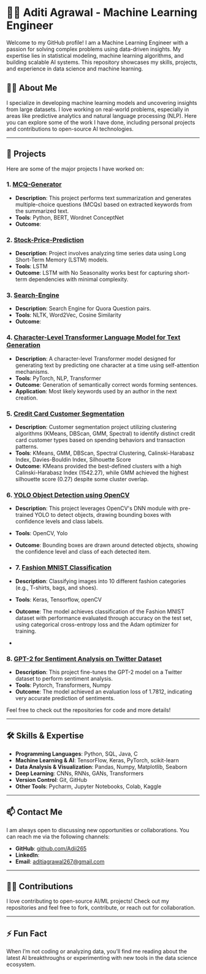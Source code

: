 # 👨‍💻 Aditi Agrawal  - Machine Learning Engineer

Welcome to my GitHub profile! I am a Machine Learning Engineer with a passion for solving complex problems using data-driven insights. My expertise lies in statistical modeling, machine learning algorithms, and building scalable AI systems. This repository showcases my skills, projects, and experience in data science and machine learning.

## 🧑‍💻 About Me

I specialize in developing machine learning models and uncovering insights from large datasets. I love working on real-world problems, especially in areas like predictive analytics and natural language processing (NLP). Here you can explore some of the work I have done, including personal projects and contributions to open-source AI technologies.

---

## 🚀 Projects

Here are some of the major projects I have worked on:

### 1. [MCQ-Generator](https://github.com/Adii265/MCQ-Generator)
- **Description**: This project performs text summarization and generates multiple-choice questions (MCQs) based on extracted keywords from the summarized text.
- **Tools**: Python, BERT, Wordnet ConceptNet
- **Outcome**: 

### 2. [Stock-Price-Prediction](https://github.com/Adii265/Stock-Price-Prediction)
- **Description**: Project involves analyzing time series data using Long Short-Term Memory (LSTM) models.
- **Tools**: LSTM
- **Outcome**: LSTM with No Seasonality works best for capturing short-term dependencies with minimal complexity.

### 3. [Search-Engine](https://github.com/Adii265/Search-Engine)
- **Description**: Search Engine for Quora Question pairs.
- **Tools**: NLTK, Word2Vec, Cosine Similarity
- **Outcome**: 

### 4. [Character-Level Transformer Language Model for Text Generation](https://github.com/Adii265/Character-Level-Transformer-Language-Model-for-Text-Generation)
- **Description**: A character-level Transformer model designed for generating text by predicting one character at a time using self-attention mechanisms.
- **Tools**: PyTorch, NLP, Transformer
- **Outcome**: Generation of semantically correct words forming sentences.
- **Application**: Most likely keywords used by an author in the next creation.

### 5. [Credit Card Customer Segmentation](https://github.com/Adii265/Credit-Card-Customer-Segmentation)
- **Description**: Customer segmentation project utilizing clustering algorithms (KMeans, DBScan, GMM, Spectral) to identify distinct credit card customer types based on spending behaviors and transaction patterns.
- **Tools**: KMeans, GMM, DBScan, Spectral Clustering, Calinski-Harabasz Index, Davies-Bouldin Index, Silhouette Score
- **Outcome**: KMeans provided the best-defined clusters with a high Calinski-Harabasz Index (1542.27), while GMM achieved the highest silhouette score (0.27) despite some cluster overlap.
  
### 6. [YOLO Object Detection using OpenCV](https://github.com/Adii265/CNN_Projects/tree/main/Object%20Detection)
- **Description**: This project leverages OpenCV's DNN module with pre-trained YOLO to detect objects, drawing bounding boxes with confidence levels and class labels.
- **Tools**: OpenCV, Yolo
- **Outcome**: Bounding boxes are drawn around detected objects, showing the confidence level and class of each detected item.

- ### 7. [Fashion MNIST Classification](https://github.com/Adii265/CNN_Projects/tree/main/Classification%20of%20Fashion%20Mnist)
- **Description**: Classifying images into 10 different fashion categories (e.g., T-shirts, bags, and shoes).
- **Tools**: Keras, Tensorflow, openCV
- **Outcome**: The model achieves classification of the Fashion MNIST dataset with performance evaluated through accuracy on the test set, using categorical cross-entropy loss and the Adam optimizer for training.
- 
### 8. [GPT-2 for Sentiment Analysis on Twitter Dataset](https://github.com/Adii265/LLMs)
- **Description**: This project fine-tunes the GPT-2 model on a Twitter dataset to perform sentiment analysis.
- **Tools**: Pytorch, Transformers, Numpy
- **Outcome**: The model achieved an evaluation loss of 1.7812, indicating very accurate prediction of sentiments.



Feel free to check out the repositories for code and more details!



---

## 🛠️ Skills & Expertise

- **Programming Languages**: Python, SQL, Java, C
- **Machine Learning & AI**: TensorFlow, Keras, PyTorch, scikit-learn
- **Data Analysis & Visualization**: Pandas, Numpy, Matplotlib, Seaborn
- **Deep Learning**: CNNs, RNNs, GANs, Transformers
- **Version Control**: Git, GitHub
- **Other Tools**: Pycharm, Jupyter Notebooks, Colab, Kaggle

---

## 📫 Contact Me

I am always open to discussing new opportunities or collaborations. You can reach me via the following channels:

- **GitHub**: [github.com/Adii265](https://github.com/Adii265)
- **LinkedIn**: []()
- **Email**: [aditiagrawal267@gmail.com](aditiagrawal267@gmail.com)

---

## 👨‍💻 Contributions

I love contributing to open-source AI/ML projects! Check out my repositories and feel free to fork, contribute, or reach out for collaboration.

---

## ⚡ Fun Fact

When I’m not coding or analyzing data, you’ll find me reading about the latest AI breakthroughs or experimenting with new tools in the data science ecosystem.


